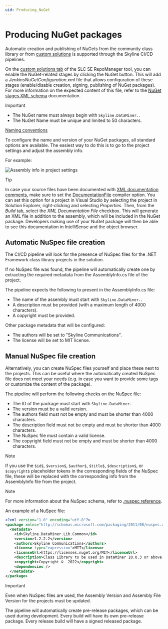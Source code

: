 ```yaml
---
uid: Producing_NuGet
---
```


# Producing NuGet packages

Automatic creation and publishing of NuGets from the community class library or from [custom solutions](xref:Custom_solution_development_with_CI_CD_Pipeline) is supported through the Skyline CI/CD pipelines.

On the [custom solutions tab](xref:Repository_types#custom-solutions) of the SLC SE RepoManager tool, you can enable the NuGet-related stages by clicking the NuGet button. This will add a *JenkinsNuGetConfiguration.xml* file that allows configuration of these stages (enable/disable creation, signing, publishing of NuGet packages). For more information on the expected content of this file, refer to the [NuGet stages XML schema](xref:SchemaNuGetStagesConfig) documentation.

> [!IMPORTANT]
>
> - The NuGet name must always begin with `Skyline.DataMiner.`.
> - The NuGet Name must be unique and limited to 50 characters.
> 
> [Naming conventions](xref:NuGet_Naming_Conventions)

To configure the name and version of your NuGet packages, all standard options are available. The easiest way to do this is to go to the project settings and adjust the assembly info.

For example:

![Assembly info in project settings](~/develop/images/Assembly_info_NuGet.png)

> [!TIP]
> In case your source files have been documented with [XML documentation comments](https://docs.microsoft.com/en-us/dotnet/csharp/language-reference/xmldoc/), make sure to set the [DocumentationFile](https://docs.microsoft.com/en-us/dotnet/csharp/language-reference/compiler-options/output#documentationfile) compiler option. You can set this option for a project in Visual Studio by selecting the project in Solution Explorer, right-clicking and selecting *Properties*. Then, from the *Build* tab, select the *XML Documentation File* checkbox. This will generate an XML file in addition to the assembly, which will be included in the NuGet package. Developers making use of your NuGet package will then be able to see this documentation in IntelliSense and the object browser.

## Automatic NuSpec file creation

The CI/CD pipeline will look for the presence of NuSpec files for the .NET Framework class library projects in the solution.

If no NuSpec file was found, the pipeline will automatically create one by extracting the required metadata from the AssemblyInfo.cs file of the project.

The pipeline expects the following to present in the AssemblyInfo.cs file:

- The name of the assembly must start with `Skyline.DataMiner.`.
- A description must be provided (with a maximum length of 4000 characters).
- A copyright must be provided.

Other package metadata that will be configured:

- The authors will be set to "Skyline Communications".
- The license will be set to MIT license.

## Manual NuSpec file creation

Alternatively, you can create NuSpec files yourself and place these next to the projects. This can be useful where the automatically created NuSpec file does not meet your needs (e.g. in case you want to provide some tags or customize the content of the package).

The pipeline will perform the following checks on the NuSpec file:

- The ID of the package must start with `Skyline.DataMiner.`
- The version must be a valid version.
- The authors field must not be empty and must be shorter than 4000 characters.
- The description field must not be empty and must be shorter than 4000 characters.
- The NuSpec file must contain a valid license.
- The copyright field must not be empty and must be shorter than 4000 characters.

> [!NOTE]
> If you use the `$id$`, `$version$`, `$author$`, `$title$`, `$description$`, or `$copyright$` placeholder tokens in the corresponding fields of the NuSpec file, these will be replaced with the corresponding info from the AssemblyInfo file from the project.

> [!NOTE]
> For more information about the NuSpec schema, refer to [.nuspec reference](https://docs.microsoft.com/en-us/nuget/reference/nuspec).

An example of a NuSpec file:

```xml
<?xml version="1.0" encoding="utf-8"?>
<package xmlns="http://schemas.microsoft.com/packaging/2011/08/nuspec.xsd">
  <metadata>
    <id>Skyline.DataMiner.Lib.Common</id>
    <version>1.2.2.2</version>
    <authors>Skyline Communications</authors>
    <license type="expression">MIT</license>
    <licenseUrl>https://licenses.nuget.org/MIT</licenseUrl>
    <description>Class Library to be used in DataMiner 10.0.3 or above.</description>
    <copyright>Copyright ©  2022</copyright>
    <dependencies />
  </metadata>
</package>
```

> [!IMPORTANT]
> Even when NuSpec files are used, the Assembly Version and Assembly File Version for the projects must be updated.

The pipeline will automatically create pre-release packages, which can be used during development. Every build will have its own pre-release package.
Every release build will have a signed released package.
